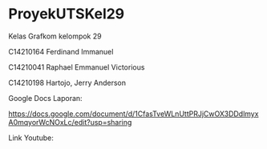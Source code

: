 # ProyekUTSKel29

Kelas Grafkom kelompok 29

C14210164 Ferdinand Immanuel

C14210041 Raphael Emmanuel Victorious

C14210198 Hartojo, Jerry Anderson

Google Docs Laporan:

https://docs.google.com/document/d/1CfasTveWLnUttPRJjCwOX3DDdlmyxA0mqyorWcNOxLc/edit?usp=sharing

Link Youtube:


